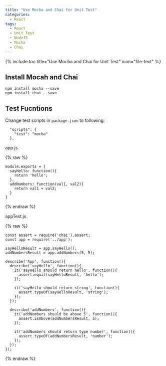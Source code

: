 ```yaml
---
title: "Use Mocha and Chai for Unit Test"
categories:
  - React
tags:
  - React
  - Unit Test
  - NodeJS
  - Mocha
  - Chai
---
```


{% include toc title="Use Mocha and Chai for Unit Test" icon="file-text" %}

## Install Mocah and Chai

```liquid
npm install mocha --save
npm install chai --save
```

## Test Fucntions

Change test scripts in `package.json` to following:

```
  "scripts": {
    "test": "mocha"
  },
```

app.js

{% raw %}
```liquid
module.exports = {
  sayHello: function(){
    return 'hello';
  },
  addNumbers: function(val1, val2){
    return val1 + val2;
  }
}
```
{% endraw %}

appTest.js

{% raw %}
```liquid
const assert = require('chai').assert;
const app = require('../app');

sayHelloResult = app.sayHello();
addNumbersResult = app.addNumbers(5, 5);

describe('App', function(){
  describe('sayHello', function(){
    it('sayHello should return hello', function(){
      assert.equal(sayHelloResult, 'hello');
    });

    it('sayHello should return string', function(){
      assert.typeOf(sayHelloResult, 'string');
    });
  });

  describe('addNumbers', function(){
    it('addNumbers should be above 5', function(){
      assert.isAbove(addNumbersResult, 5);
    });

    it('addNumbers should return type number', function(){
      assert.typeOf(addNumbersResult, 'number');
    });
  });
});
```
{% endraw %}

